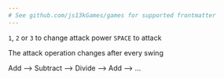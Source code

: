 ```yaml
---
# See github.com/js13kGames/games for supported frontmatter
---
```

`1`, `2` or `3` to change attack power
`SPACE` to attack

The attack operation changes after every swing


Add --> Subtract --> Divide --> Add --> ...
